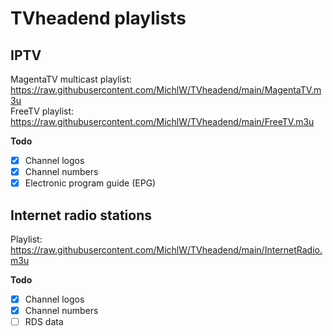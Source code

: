 # TVheadend playlists

## IPTV
MagentaTV multicast playlist: https://raw.githubusercontent.com/MichlW/TVheadend/main/MagentaTV.m3u  
FreeTV playlist: https://raw.githubusercontent.com/MichlW/TVheadend/main/FreeTV.m3u

**Todo**
- [x] Channel logos
- [x] Channel numbers
- [x] Electronic program guide (EPG)

## Internet radio stations
Playlist: https://raw.githubusercontent.com/MichlW/TVheadend/main/InternetRadio.m3u

**Todo**
- [x] Channel logos
- [x] Channel numbers
- [ ] RDS data
